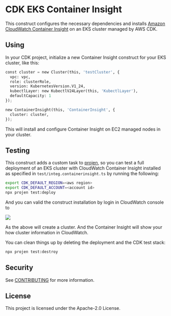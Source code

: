 # CDK EKS Container Insight

This construct configures the necessary dependencies and installs [Amazon CloudWatch Container Insight](https://docs.aws.amazon.com/AmazonCloudWatch/latest/monitoring/ContainerInsights.html)
on an EKS cluster managed by AWS CDK.

## Using

In your CDK project, initialize a new Container Insight construct for your EKS cluster, like this:

```python
const cluster = new Cluster(this, 'testCluster', {
  vpc: vpc,
  role: clusterRole,
  version: KubernetesVersion.V1_24,
  kubectlLayer: new KubectlV24Layer(this, 'KubectlLayer'),
  defaultCapacity: 1
});

new ContainerInsight(this, 'ContainerInsight', {
  cluster: cluster,
});
```

This will install and configure Container Insight on EC2 managed nodes in your cluster.

## Testing

This construct adds a custom task to [projen](https://projen.io/), so you can test a full deployment
of an EKS cluster with CloudWatch Container Insight installed as specified in `test/integ.containerinsight.ts` by running the
following:

```sh
export CDK_DEFAULT_REGION=<aws region>
export CDK_DEFAULT_ACCOUNT=<account id>
npx projen test:deploy
```

And you can valid the construct installation by login in CloudWatch console to

![](images/pic.png)

As the above will create a cluster. And the Container Insight will show your how cluster information in CloudWatch.

You can clean things up by deleting the deployment and the CDK test stack:

```sh
npx projen test:destroy
```

## Security

See [CONTRIBUTING](CONTRIBUTING.md#security-issue-notifications) for more information.

## License

This project is licensed under the Apache-2.0 License.
